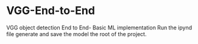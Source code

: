 # VGG-End-to-End
VGG object detection End to End- Basic ML implementation
Run the ipynd file generate and save the model the root of the project. 
